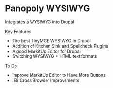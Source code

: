 Panopoly WYSIWYG
================
Integrates a WYSIWYG into Drupal

Key Features
* The best TinyMCE WYSIWYG in Drupal
* Addition of Kitchen Sink and Spellcheck Plugins
* A good MarkitUp Editor for Drupal
* Switching WYSIWYG + HTML text formats

To Do
* Improve MarkitUp Editor to Have More Buttons
* IE9 Cross Browser Improvements
